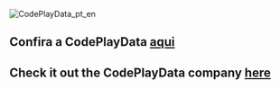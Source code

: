 
![CodePlayData_pt_en](https://user-images.githubusercontent.com/52466957/111396048-ff3add00-869c-11eb-909b-6a88df4a023e.gif)


## Confira a CodePlayData [aqui](https://github.com/CodePlayData)
## Check it out the CodePlayData company [here](https://github.com/CodePlayData)
